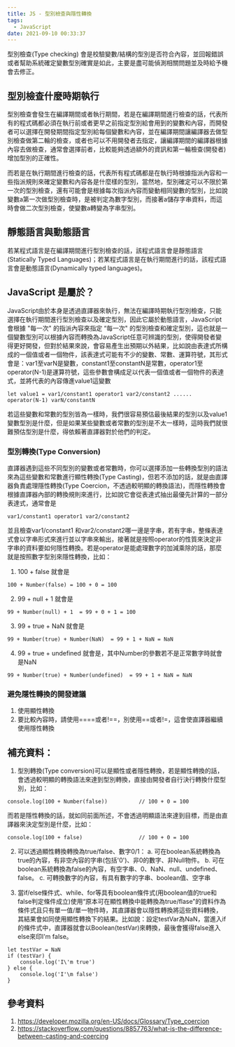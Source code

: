 ```yaml
---
title: JS - 型別檢查與隱性轉換
tags:
  - JavaScript
date: 2021-09-10 00:33:37
---
```




型別檢查(Type checking) 會是校驗變數/結構的型別是否符合內容，並回報錯誤或者幫助系統確定變數型別確實是如此，主要是盡可能偵測相關問題並及時給予機會去修正。

## 型別檢查什麼時期執行

型別檢查會發生在編譯期間或者執行期間，若是在編譯期間進行檢查的話，代表所有的程式碼都必須在執行前或者更早之前指定型別給會用到的變數和內容，而開發者可以選擇在開發期間指定型別給每個變數和內容，並在編譯期間讓編譯器去做型別檢查做第二輪的檢查，或者也可以不用開發者去指定，讓編譯期間的編譯器根據內容去做檢查，通常會選擇前者，比較能夠透過額外的資訊和第一輪檢查(開發者)增加型別的正確性。

而若是在執行期間進行檢查的話，代表所有程式碼都是在執行時根據指派內容和一些指派規則來確定變數和內容各是什麼樣的型別，當然地，型別確定可以不限於第一次的型別檢查，還有可能會是根據每次指派內容而變動相同變數的型別，比如說變數a第一次做型別檢查時，是被判定為數字型別，而接著a儲存字串資料，而這時會做二次型別檢查，使變數a轉變為字串型別。


## 靜態語言與動態語言
若某程式語言是在編譯期間進行型別檢查的話，該程式語言會是靜態語言(Statically Typed Languages)；若某程式語言是在執行期間進行的話，該程式語言會是動態語言(Dynamically typed languages)。


## JavaScript 是屬於？

JavaScript由於本身是透過直譯器來執行，無法在編譯時期執行型別檢查，只能選擇在執行期間進行型別檢查以及確定型別，因此它屬於動態語言，JavaScript會根據 "每一次" 的指派內容來指定 “每一次" 的型別檢查和確定型別，這也就是一個變數型別可以根據內容而轉換為JavaScript任意可辨識的型別，使得開發者變得更好開發，但對於結果來說，會容易產生出預期以外結果，比如說由表達式所構成的一個值或者一個物件，該表達式可能有不少的變數、常數、運算符號，其形式會是：var1至varN是變數，constant1至constantN是常數，operator1至operator(N-1)是運算符號，這些參數會構成足以代表一個值或者一個物件的表達式，並將代表的內容傳進value1這變數

```
let value1 = var1/constant1 operator1 var2/constant2 ...... operator(N-1) varN/constantN
```

若這些變數和常數的型別皆為一樣時，我們很容易預估最後結果的型別以及value1變數型別是什麼，但是如果某些變數或者常數的型別是不太一樣時，這時我們就很難預估型別是什麼，得依賴著直譯器對於他們的判定。


### 型別轉換(Type Conversion)

直譯器遇到這些不同型別的變數或者常數時，你可以選擇添加一些轉換型別的語法來為這些變數和常數進行顯性轉換(Type Casting)，但若不添加的話，就是由直譯器負責處理隱性轉換(Type Coercion，不透過較明顯的轉換語法)，而隱性轉換會根據直譯器內部的轉換規則來進行，比如說它會從表達式抽出最優先計算的一部分表達式，通常會是

```
var1/constant1 operator1 var2/constant2
```

並且檢查var1/constant1 和var2/constant2哪一邊是字串，若有字串，整條表達式會以字串形式來進行並以字串來輸出，接著就是按照operator的性質來決定非字串的資料要如何隱性轉換。若是operator是能處理數字的加減乘除的話，那麼就是按照數字型別來隱性轉換，比如：

1. 100 + false 就會是

```
100 + Number(false) = 100 + 0 = 100
```

2.  99 + null + 1 就會是

```
99 + Number(null) + 1  = 99 + 0 + 1 = 100
```

3. 99 + true + NaN 就會是

```
99 + Number(true) + Number(NaN)  = 99 + 1 + NaN = NaN
```

4. 99 + true + undefined 就會是，其中Number的參數若不是正常數字時就會是NaN
```
99 + Number(true) + Number(undefined)  = 99 + 1 + NaN = NaN
```


### 避免隱性轉換的開發建議

1. 使用顯性轉換
2. 要比較內容時，請使用====或者!==，別使用==或者!=，這會使直譯器繼續使用隱性轉換


## 補充資料：

1. 型別轉換(Type conversion)可以是顯性或者隱性轉換，若是顯性轉換的話，會透過較明顯的轉換語法來達到型別轉換，直接由開發者自行決行轉換什麼型別，比如：

```
console.log(100 + Number(false))          // 100 + 0 = 100
```
而若是隱性轉換的話，就如同前面所述，不會透過明顯語法來達到目標，而是由直譯器來決定型別是什麼，比如：
```
console.log(100 + false)                  // 100 + 0 = 100
```


2. 可以透過顯性轉換轉換為true/false、數字0/1：
a. 可在boolean系統轉換為true的內容，有非空內容的字串(包括'0')、非0的數字、非Null物件。
b. 可在boolean系統轉換為false的內容，有空字串、0、NaN、null、undefined、false。 
c. 可轉換數字的內容，有具有數字的字串、boolean值、空字串

3. 當if/else條件式、while、for等具有boolean條件式(用boolean值的true和false判定條件成立)使用“原本可在顯性轉換中能轉換為true/flase”的資料作為條件式且只有單一值/單一物件時，其直譯器會以隱性轉換將這些資料轉換，其結果會如同使用顯性轉換下的結果。比如說：設定testVar為NaN，當進入if的條件式中，直譯器就會以Boolean(testVar)來轉換，最後會獲得false進入else來印I'm false。

```
let testVar = NaN
if (testVar) {
    console.log('I\'m true')
} else {
    console.log('I'\m false')
}
```

## 參考資料
1. https://developer.mozilla.org/en-US/docs/Glossary/Type_coercion
2. https://stackoverflow.com/questions/8857763/what-is-the-difference-between-casting-and-coercing
